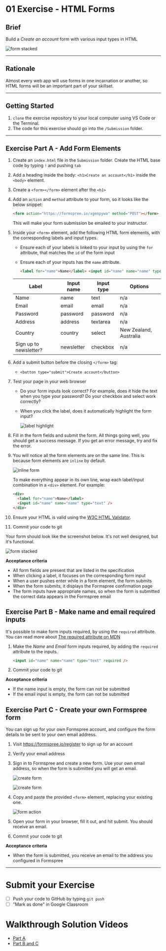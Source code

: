 # 01 Exercise - HTML Forms

## Brief

Build a _Create an account_ form with various input types in HTML

![form stacked](docs/form-stacked.png)

---

## Rationale

Almost every web app will use forms in one incarnation or another, so HTML forms will be an important part of your skillset.

---

## Getting Started

1. `clone` the exercise repository to your local computer using VS Code or the Terminal.
2. The code for this exercise should go into the `/Submission` folder.

---

## Exercise Part A - Add Form Elements

1. Create an `index.html` file in the `Submission` folder. Create the HTML base code by typing `!` and pushing `tab`
2. Add a heading inside the body: `<h1>Create an account</h1>` inside the `<body>` element.
3. Create a `<form></form>` element after the `<h1>`
4. Add an `action` and `method` attribute to your form, so it looks like the below snippet:

   ```html
   <form action="https://formspree.io/xgenpywa" method="POST"></form>
   ```

   This will make your form submission be emailed to your instructor.

5. Inside your `<form>` element, add the following HTML form elements, with the corresponding labels and input types.

   - Ensure each of your labels is linked to your input by using the `for` attribute, that matches the `id` of the form input
   - Ensure each of your inputs has the `name` attribute.

     ```html
     <label for="name">Name</label> <input id="name" name="name" type="text" />
     ```

   | Label                  | Input name | Input type | Options                |
   | ---------------------- | ---------- | ---------- | ---------------------- |
   | Name                   | name       | text       | n/a                    |
   | Email                  | email      | email      | n/a                    |
   | Password               | password   | password   | n/a                    |
   | Address                | address    | textarea   | n/a                    |
   | Country                | country    | select     | New Zealand, Australia |
   | Sign up to newsletter? | newsletter | checkbox   | n/a                    |

6. Add a submit button before the closing `</form>` tag:
   - `<button type="submit">Create account</button>`
7. Test your page in your web browser

   - Do your form inputs look correct? For example, does it hide the text when you type your password? Do your checkbox and select work correctly?
   - When you click the label, does it automatically highlight the form input?

     ![label highlight](docs/label-highlight.gif)

8. Fill in the form fields and submit the form. All things going well, you should get a success message. If you get an error message, try and fix the error.

9. You will notice all the form elements are on the same line. This is because form elements are `inline` by default.

   ![inline form](docs/form-inline.png)

   To make everything appear in its own line, wrap each label/input combination in a `<div>` element. For example:

   ```html
   <div>
     <label for="name">Name</label>
     <input id="name" name="name" type="text" />
   </div>
   ```

10. Ensure your HTML is valid using the [W3C HTML Validator](https://validator.w3.org/#validate_by_input).
11. Commit your code to git

Your form should look like the screenshot below. It's not well designed, but it's functional.

![form stacked](docs/form-stacked.png)

**Acceptance criteria**

- All form fields are present that are listed in the specification
- When clicking a label, it focuses on the corresponding form input
- When a user pushes enter while in a form element, the form submits
- When the form submits, it displays the Formspree confirmation page
- The form inputs have appropriate names, so when the form is submitted the correct data appears in the Formspree email

## Exercise Part B - Make name and email required inputs

It's possible to make form inputs required, by using the `required` attribute. You can read more about [The required attribute on MDN](https://developer.mozilla.org/en-US/docs/Learn/Forms/Form_validation#The_required_attribute)

1. Make the _Name_ and _Email_ form inputs required, by adding the `required` attribute to the inputs.

   ```html
   <input id="name" name="name" type="text" required />
   ```

2. Commit your code to git

**Acceptance criteria**

- If the name input is empty, the form can not be submitted
- If the email input is empty, the form can not be submitted

## Exercise Part C - Create your own Formspree form

You can sign up for your own Formspree account, and configure the form details to be sent to your own email address.

1. Visit https://formspree.io/register to sign up for an account
2. Verify your email address
3. Sign in to Formspree and create a new form. Use your own email address, so when the form is submitted you will get an email.

   ![create form](docs/formspree-new-form.png)

   ![create form](docs/formspree-create-form.png)

4. Copy and paste the provided `<form>` element, replacing your existing one.

   ![form action](docs/formspree-action.png)

5. Open your form in your browser, fill it out, and hit submit. You should receive an email.
6. Commit your code to git

**Acceptance criteria**

- When the form is submitted, you receive an email to the address you configured in Formspree

---

# Submit your Exercise

- [ ] Push your code to GitHub by typing `git push`
- [ ] "Mark as done" in Google Classroom

# Walkthrough Solution Videos

- [Part A](https://www.loom.com/share/09d50886832f431cab15d19327fa4224)
- [Part B and C](https://www.loom.com/share/1345c6019be64c1982b5c0400b6b3936)
